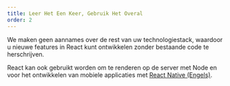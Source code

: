 ```yaml
---
title: Leer Het Een Keer, Gebruik Het Overal
order: 2
---
```


We maken geen aannames over de rest van uw technologiestack, waardoor u nieuwe features in React kunt ontwikkelen zonder bestaande code te herschrijven.

React kan ook gebruikt worden om te renderen op de server met Node en voor het ontwikkelen van mobiele applicaties met [React Native (Engels)](https://facebook.github.io/react-native/).
